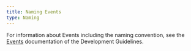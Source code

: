 ```yaml
---
title: Naming Events
type: Naming
---
```


For information about Events including the naming convention, see the [Events](/tools/developmentguidelines/index.html) documentation of the Development Guidelines.
